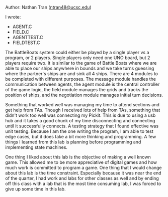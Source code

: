 Author: Nathan Tran (ntran48@ucsc.edu)


I wrote:
- AGENT.C
- FIELD.C
- AGENTTEST.C
- FIELDTEST.C


The BattleBoats system could either be played by a single player vs a program, or 2 players. Single players only need one UNO board, but 2 players require two. It is similar to the game of Battle Boats where we are able to place our ships anywhere in bounds and we take turns guessing where the partner's ships are and sink all 4 ships. There are 4 modules to be completed with different purposes. The message module handles the communication between agents, the agent module is the central controller of the game logic, the field module manages the grids and tracks the position of ships, and the negotiation module manages initial turn decisions.


Something that worked well was managing my time to attend sections and get help from TAs. Though I received lots of help from TAs, something that didn't work too well was connecting my Pickit. This is due to using a usb hub and it takes a good chunk of my time disconnecting and connecting until it successfully connects. A testing strategy that I found effective was unit testing. Because I am the one writing the program, I am able to test edge cases, but it does take a bit more thinking and programming. A few things I learned from this lab is planning before programming and implementing state machines.


One thing I liked about this lab is the objective of making a well known game. This allowed me to be more appreciative of digital games and how much work is committed to program a game. One thing that I would change about this lab is the time constraint. Especially because it was near the end of the quarter, I had work and labs for other classes as well and by ending off this class with a lab that is the most time consuming lab, I was forced to give up some time in this lab.

